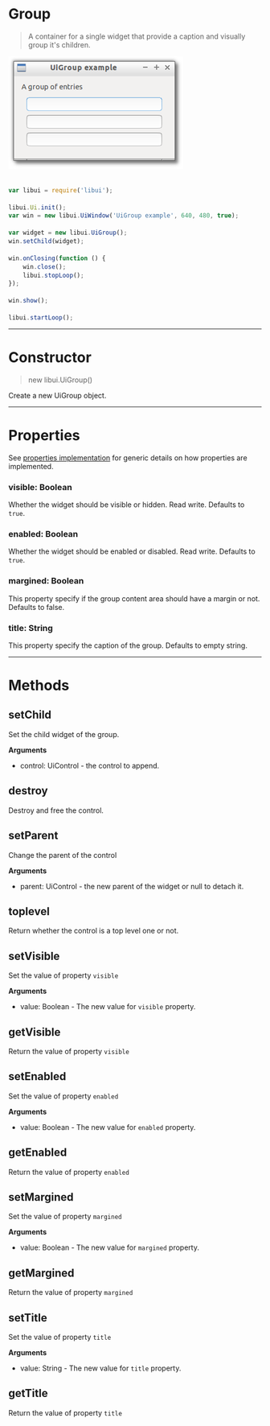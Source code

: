 
# Group

> A container for a single widget that provide a caption and visually group it's children.

![UiGroup example](media/UiGroup.png)

```js

var libui = require('libui');

libui.Ui.init();
var win = new libui.UiWindow('UiGroup example', 640, 480, true);

var widget = new libui.UiGroup();
win.setChild(widget);

win.onClosing(function () {
	win.close();
	libui.stopLoop();
});

win.show();

libui.startLoop();

```

---

# Constructor

> new libui.UiGroup()

Create a new UiGroup object.

---

# Properties

See [properties implementation](properties.md) for generic details on how properties are implemented.


### visible: Boolean

Whether the widget should be visible or hidden. 
Read write.
Defaults to `true`.



### enabled: Boolean

Whether the widget should be enabled or disabled. 
Read write.
Defaults to `true`.



### margined: Boolean

This property specify if the group content area should have a margin or not.
Defaults to false.



### title: String

This property specify the caption of the group.
Defaults to empty string.




---

# Methods


## setChild

Set the child widget of the group.


**Arguments**

* control: UiControl - the control to append.



## destroy

Destroy and free the control.




## setParent

Change the parent of the control


**Arguments**

* parent: UiControl - the new parent of the widget or null to detach it.



## toplevel

Return whether the control is a top level one or not.




## setVisible

Set the value of property `visible`

**Arguments**

* value: Boolean - The new value for `visible` property.

## getVisible

Return the value of property `visible`



## setEnabled

Set the value of property `enabled`

**Arguments**

* value: Boolean - The new value for `enabled` property.

## getEnabled

Return the value of property `enabled`



## setMargined

Set the value of property `margined`

**Arguments**

* value: Boolean - The new value for `margined` property.

## getMargined

Return the value of property `margined`



## setTitle

Set the value of property `title`

**Arguments**

* value: String - The new value for `title` property.

## getTitle

Return the value of property `title`




